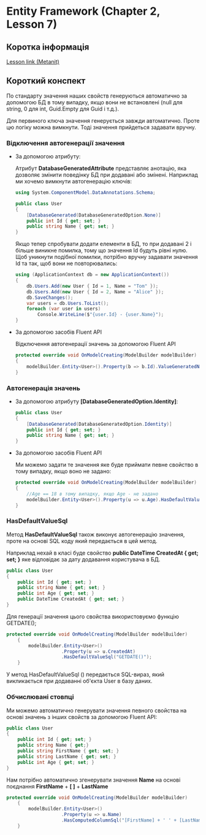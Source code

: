 # Entity Framework (Chapter 2, Lesson 7)

## Коротка інформація
[Lesson link (Metanit)](https://metanit.com/sharp/entityframeworkcore/2.8.php)

## Короткий конспект

По стандарту значення наших свойств генеруються автоматично за допомогою БД в тому випадку, якщо вони не встановлені 
(null для string, 0 для int, Guid.Empty для Guid і т.д.).

Для первиного ключа значення генерується завжди автоматично. Проте цю логіку можна вимкнути. Тоді значення прийдеться задавати вручну.

### Відключення автогенерації значення

* За допомогою атрибуту:

    Атрибут **DatabaseGeneratedAttribute** представляє анотацію, яка дозволяє змінити поведінку БД при додавані або змінені.
    Наприклад ми хочемо вимкнути автогенерацію ключів:
    ```csharp
    using System.ComponentModel.DataAnnotations.Schema;
 
    public class User
    {
        [DatabaseGenerated(DatabaseGeneratedOption.None)]
        public int Id { get; set; }
        public string Name { get; set; }
    }
    ```
    Якщо тепер спробувати додати елементи в БД, то при додавані 2 і більше виникне помилка, тому що значення Id будуть рівні нулю.
    Щоб уникнути подібної помилки, потрібно вручну задавати значення Id та так, щоб вони не повторювались:
    ```csharp
    using (ApplicationContext db = new ApplicationContext())
    {
        db.Users.Add(new User { Id = 1, Name = "Tom" });
        db.Users.Add(new User { Id = 2, Name = "Alice" });
        db.SaveChanges();
        var users = db.Users.ToList();
        foreach (var user in users) 
            Console.WriteLine($"{user.Id} - {user.Name}");
    }
    ```
* За допомогою засобів Fluent API

    Відключення автогенерації значень за допомогою Fluent API
    ```csharp
    protected override void OnModelCreating(ModelBuilder modelBuilder)
    {
        modelBuilder.Entity<User>().Property(b => b.Id).ValueGeneratedNever();
    }
    ```

### Автогенерація значень

* За допомогою атрибуту **[DatabaseGeneratedOption.Identity]**:
    ```csharp
    public class User
    {
        [DatabaseGenerated(DatabaseGeneratedOption.Identity)]
        public int Id { get; set; }
        public string Name { get; set; }
    }
    ```
* За допомогою засобів Fluent API

    Ми можемо задати те значення яке буде приймати певне свойство в тому випадку, якщо воно не задано:
    ```csharp
    protected override void OnModelCreating(ModelBuilder modelBuilder)
    {
        //Age == 18 в тому випадку, якщо Age - не задано
        modelBuilder.Entity<User>().Property(u => u.Age).HasDefaultValue(18);
    }
    ```
### HasDefaultValueSql

Метод **HasDefaultValueSql** також виконує автогенерацію значення, проте на основі SQL коду який передається в цей метод.

Наприклад нехай в класі буде свойство **public DateTime CreatedAt { get; set; }** яке відповідає за дату додавання користувача в БД.
```csharp
public class User
{
    public int Id { get; set; }
    public string Name { get; set; }
    public int Age { get; set; }
    public DateTime CreatedAt { get; set; }
}
```
Для генерації значення цього свойства використовуємо функцію GETDATE();
```csharp
protected override void OnModelCreating(ModelBuilder modelBuilder)
    {
        modelBuilder.Entity<User>()
                    .Property(u => u.CreatedAt)
                    .HasDefaultValueSql("GETDATE()");
    }
```
У метод HasDefaultValueSql () передається SQL-вираз, який викликається при додаванні об'єкта User в базу даних.

### Обчислювані стовпці

Ми можемо автоматично генерувати значення певного свойства на основі значень з інших свойств за допомогою Fluent API:
```csharp
public class User
{
    public int Id { get; set; }
    public string Name { get;}
    public string FirstName { get; set; }
    public string LastName { get; set; }
    public int Age { get; set; }
}
```
Нам потрібно автоматично згенерувати значення **Name** на основі поєднання **FirstName** + **[ ]** + **LastName**
```csharp
protected override void OnModelCreating(ModelBuilder modelBuilder)
    {
        modelBuilder.Entity<User>()
                    .Property(u => u.Name)
                    .HasComputedColumnSql("[FirstName] + ' ' + [LastName]");
    }
```
